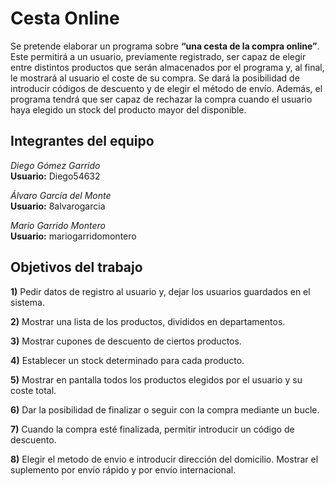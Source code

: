 # **Cesta Online**

Se pretende elaborar un programa  sobre **“una cesta de la compra online”**. Este permitirá a un usuario, previamente registrado, ser capaz de elegir entre distintos productos que serán almacenados por el programa y, al final, le mostrará al usuario el coste de su compra. Se dará la posibilidad de introducir códigos de descuento y de elegir el método de envío. Además, el programa tendrá que ser capaz de rechazar la compra cuando el usuario haya elegido un stock del producto mayor del disponible.


## Integrantes del equipo

_Diego Gómez Garrido_        
**Usuario:** Diego54632

_Álvaro García del Monte_    
**Usuario:** 8alvarogarcia

_Mario Garrido Montero_    
**Usuario:** mariogarridomontero

## Objetivos del trabajo

**1)** Pedir datos de registro al usuario y, dejar los usuarios guardados en el sistema.

**2)** Mostrar una lista de los productos, divididos en departamentos.

**3)** Mostrar cupones de descuento de ciertos productos.

**4)** Establecer un stock determinado para cada producto.

**5)** Mostrar en pantalla todos los productos elegidos por el usuario y su coste total.

**6)** Dar la posibilidad de finalizar o seguir con la compra mediante un bucle.

**7)** Cuando la compra esté finalizada, permitir introducir un código de descuento.

**8)** Elegir el metodo de envio e introducir dirección del domicilio. Mostrar el suplemento por envío rápido y por envío internacional.


